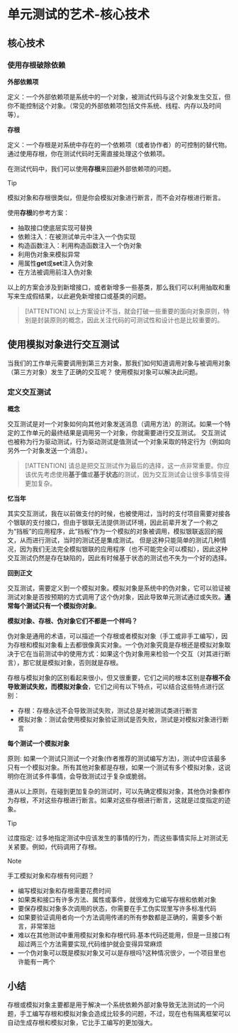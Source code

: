 # 单元测试的艺术-核心技术

## 核心技术

### 使用存根破除依赖

**外部依赖项**

定义：一个外部依赖项是系统中的一个对象，被测试代码与这个对象发生交互，但你不能控制这个对象。（常见的外部依赖项包括文件系统、线程、内存以及时间等）。

**存根**

定义：一个存根是对系统中存在的一个依赖项（或者协作者）的可控制的替代物。通过使用存根，你在测试代码时无需直接处理这个依赖项。

在测试代码中，我们可以使用**存根**来回避外部依赖项的问题。

> [!tip]
> 模拟对象和存根很类似，但是你会模拟对象进行断言，而不会对存根进行断言。

使用**存根**的参考方案：

- 抽取接口使底层实现可替换
- 依赖注入：在被测试单元中注入一个伪实现
- 构造函数注入：利用构造函数注入一个伪对象
- 利用伪对象来模拟异常
- 用属性**get**或**set**注入伪对象
- 在方法被调用前注入伪对象

以上的方案会涉及到新增接口，或者新增多一些基类，那么我们可以利用抽取和重写来生成假结果，以此避免新增接口或基类的问题。

> [!ATTENTION]
> 以上方案设计不当，就会打破一些重要的面向对象原则，特别是封装原则的概念，因此关注代码的可测试性和设计也是比较重要的。

## 使用模拟对象进行交互测试

当我们的工作单元需要调用到第三方对象，那我们如何知道调用对象与被调用对象（第三方对象）发生了正确的交互呢？ 使用模拟对象可以解决此问题。

### 定义交互测试

**概念**

交互测试是对一个对象如何向其他对象发送消息（调用方法）的测试。如果一个特定的工作单元的最终结果是调用另一个对象，你就需要进行交互测试。
交互测试也被称为行为驱动测试，行为驱动测试是值测试一个对象采取的特定行为（例如向另外一个对象发送一个消息）。

> [!ATTENTION]
> 请总是把交互测试作为最后的选择，这一点非常重要。你应该优先考虑使用**基于值**或**基于状态**的测试，因为交互测试会让很多事情变得更加复杂。

**忆当年**

其实交互测试，我在以前做支付的时候，也被使用过，当时的支付项目需要对接各个银联的支付接口，但由于银联无法提供测试环境，因此前辈开发了一个称之为“挡板”的应用程序，此“挡板”作为一个模拟的对象被调用，模拟银联返回的报文，从而进行测试，当时的测试还是集成测试。
但是这种只能简单的测试几种情况，因为我们无法完全模拟银联的应用程序（也不可能完全可以模拟），因此这种交互测试仍然是存在缺陷的，因此有时候基于状态的测试也不失为一个好的选择。

**回到正文**

交互测试，需要定义到一个模拟对象。模拟对象是系统中的伪对象，它可以验证被测试对象是否按预期的方式调用了这个伪对象，因此导致单元测试通过或失败。**通常每个测试只有一个模拟你对象**。

**模拟对象、存根、伪对象它们不都是一个样吗？**

伪对象是通用的术语，可以描述一个存根或者模拟对象（手工或非手工编写），因为存根和模拟对象看上去都很像真实对象。一个伪对象究竟是存根还是模拟对象取决于它在当前测试中的使用方式：如果这个伪对象用来检验一个交互（对其进行断言），那它就是模拟对象，否则就是存根。

存根与模拟对象的区别看起来很小，但又很重要，它们之间的根本区别是**存根不会导致测试失败，而模拟对象会**，它们之间有以下特点，可以结合这些特点进行区别：

- 存根：存根永远不会导致测试失败，测试总是对被测试类进行断言
- 模拟对象：测试会使用模拟对象验证测试是否失败，测试是对模拟对象进行断言

**每个测试一个模拟对象**

原则: 如果一个测试只测试一个对象(作者推荐的测试编写方法)，测试中应该最多只有一个模拟对象。所有其他对象都是存根，如果一个测试有多个模拟对象，这说明你在测试多件事情，会导致测试过于复杂或脆弱。

遵从以上原则，在碰到更加复杂的测试时，可以先确定模拟对象，其他伪对象都作为存根，不对这些存根进行断言。如果对这些存根进行断言，这就是过度指定的迹象。

> [!TIP]
> 过度指定: 过多地指定测试中应该发生的事情的行为，而这些事情实际上对测试无关紧要。例如，代码调用了存根。

> [!NOTE]
> 手工模拟对象和存根有何问题？
> - 编写模拟对象和存根需要花费时间
> - 如果类和接口有许多方法、属性或事件，就很难为它编写存根和依赖对象
> - 要保存模拟对象多次调用的状态，你需要在手工伪实现里写许多标准代码
> - 如果要验证调用者向一个方法调用传递的所有参数都是正确的，需要多个断言，非常笨拙
> - 难以在其他测试中重用模拟对象和存根代码.基本代码还能用，但是一旦接口有超过两三个方法需要实现,代码维护就会变得异常麻烦
> - 一个伪对象可以既是模拟对象又可以是存根吗?这种情况很少，一个项目里也许能有一两个

## 小结

存根或模拟对象主要都是用于解决一个系统依赖外部对象导致无法测试的一个问题，手工编写存根和模拟对象会造成比较多的问题，不过，现在也有隔离框架可以自动生成存根和模拟对象，它比手工编写的更加强大。
